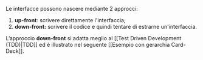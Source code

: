Le interfacce possono nascere mediante 2 approcci:
1. **up-front**: scrivere direttamente l'interfaccia;
2. **down-front:** scrivere il codice e quindi tentare di estrarne un'interfaccia.

L’approccio **down-front** si adatta meglio al [[Test Driven Development (TDD)|TDD]] ed è illustrato nel seguente [[Esempio con gerarchia Card-Deck]].